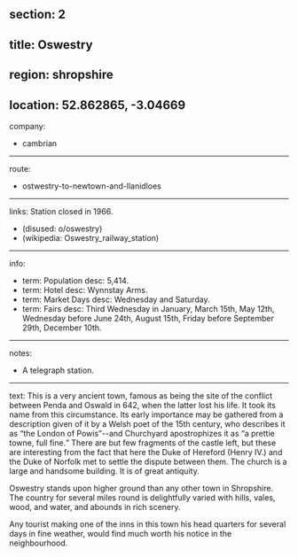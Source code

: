 section: 2
----
title: Oswestry
----
region: shropshire
----
location: 52.862865, -3.04669
----
company:
- cambrian
----
route:
- ostwestry-to-newtown-and-llanidloes
----
links:
Station closed in 1966.
- (disused: o/oswestry)
- (wikipedia: Oswestry_railway_station)
----
info:
- term: Population
  desc: 5,414.
- term: Hotel
  desc: Wynnstay Arms.
- term: Market Days
  desc: Wednesday and Saturday.
- term: Fairs
  desc: Third Wednesday in January, March 15th, May 12th, Wednesday before June 24th, August 15th, Friday before September 29th, December 10th.
----
notes:
- A telegraph station.
----
text: This is a very ancient town, famous as being the site of the conflict between Penda and Oswald in 642, when the latter lost his life. It took its name from this circumstance. Its early importance may be gathered from a description given of it by a Welsh poet of the 15th century, who describes it as <q>the London of Powis</q>--and Churchyard apostrophizes it as <q>a prettie towne, full fine.</q> There are but few fragments of the castle left, but these are interesting from the fact that here the Duke of Hereford (Henry IV.) and the Duke of Norfolk met to settle the dispute between them. The church is a large and handsome building. It is of great antiquity.

Oswestry stands upon higher ground than any other town in Shropshire. The country for several miles round is delightfully varied with hills, vales, wood, and water, and abounds in rich scenery.

Any tourist making one of the inns in this town his head quarters for several days in fine weather, would find much worth his notice in the neighbourhood.
